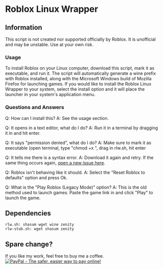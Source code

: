 # Roblox Linux Wrapper

## Information
This script is not created nor supported officially by Roblox. It is unofficial and may be unstable. Use at your own risk.

### Usage
To install Roblox on your Linux computer, download this script, mark it as executable, and run it. The script will automatically generate a wine prefix with Roblox installed, along with the Microsoft Windows build of Mozilla Firefox for launching games. If you would like to install the Roblox Linux Wrapper to your system, select the install option and it will place the launcher in your system's application menu.

### Questions and Answers
Q: How can I install this?
A: See the usage section.

Q: It opens in a text editor, what do I do?
A: Run it in a terminal by dragging it in and hit enter.

Q: It says "permission denied", what do I do?
A: Make sure to mark it as executable (open terminal, type "chmod +x ", drag in rlw.sh, hit enter

Q: It tells me there is a syntax error.
A: Download it again and retry. If the same thing occurs again, [open a new issue here][1].

Q: Roblox isn't behaving like it should.
A: Select the "Reset Roblox to defaults" option and press Ok.

Q: What is the "Play Roblox (Legacy Mode)" option?
A: This is the old method used to launch games. Paste the game link in and click "Play" to launch the game.


## Dependencies
	rlw.sh: shasum wget wine zenity
	rlw-stub.sh: wget shasum zenity
    
  [1]: https://github.com/alfonsojon/roblox-linux-wrapper/issues

## Spare change?
If you like my work, feel free to buy me a coffee.
[![PayPal - The safer, easier way to pay online!](https://www.paypalobjects.com/en_US/i/btn/btn_donateCC_LG.gif)](https://www.paypal.com/cgi-bin/webscr?cmd=_s-xclick&hosted_button_id=4LPXB3QJWVFQ6)
